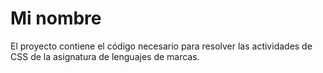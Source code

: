 # Mi nombre

El proyecto contiene el código necesario para resolver las actividades de CSS de la asignatura de
lenguajes de marcas.